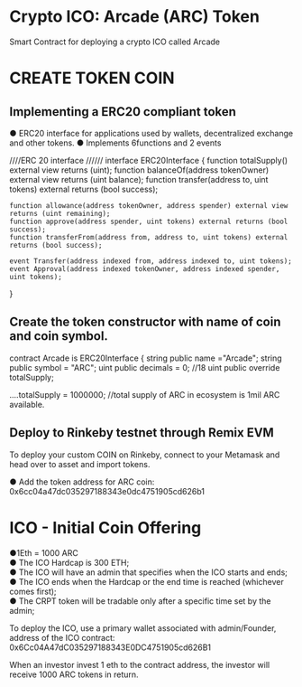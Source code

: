 # Crypto ICO: Arcade (ARC) Token
Smart Contract for deploying a crypto ICO called Arcade

# CREATE TOKEN COIN
## Implementing a ERC20 compliant token 
● ERC20 interface for applications used by wallets, decentralized exchange and other tokens. 
● Implements 6functions and 2 events 

////ERC 20 interface //////
interface ERC20Interface {
    function totalSupply() external view returns (uint);
    function balanceOf(address tokenOwner) external view returns (uint balance);
    function transfer(address to, uint tokens) external returns (bool success);

    function allowance(address tokenOwner, address spender) external view returns (uint remaining);
    function approve(address spender, uint tokens) external returns (bool success);
    function transferFrom(address from, address to, uint tokens) external returns (bool success);

    event Transfer(address indexed from, address indexed to, uint tokens);
    event Approval(address indexed tokenOwner, address indexed spender, uint tokens);
}
</br>

## Create the token constructor with name of coin and coin symbol.
 contract Arcade is ERC20Interface {
     string public name ="Arcade";
     string public symbol = "ARC";
     uint public decimals = 0; //18
     uint public override totalSupply;

 ....totalSupply = 1000000; //total supply of ARC in ecosystem is 1mil ARC available.

 ## Deploy to Rinkeby testnet through Remix EVM
 To deploy your custom COIN on Rinkeby, connect to your Metamask and head over to asset and import tokens. 
 
 ● Add the token address for ARC coin: 
0x6cc04a47dc035297188343e0dc4751905cd626b1 <br/>



# ICO - Initial Coin Offering
●1Eth = 1000 ARC </br>
● The ICO Hardcap is 300 ETH; </br>
● The ICO will have an admin that specifies when the ICO starts and ends; </br>
● The ICO ends when the Hardcap or the end time is reached (whichever comes first); </br>
● The CRPT token will be tradable only after a specific time set by the admin; </br>

To deploy the ICO, use a primary wallet associated with admin/Founder, </br>
address of the ICO contract: </br>
0x6Cc04A47dC035297188343E0DC4751905cd626B1 </br>

When an investor invest 1 eth to the contract address, the investor will receive 1000 ARC tokens in return.
